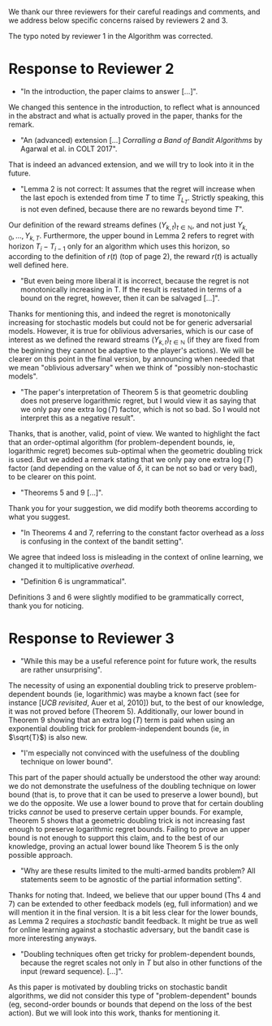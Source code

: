We thank our three reviewers for their careful readings and comments, and we address below specific concerns raised by reviewers 2 and 3.

The typo noted by reviewer 1 in the Algorithm was corrected.


# Response to Reviewer 2

- "In the introduction, the paper claims to answer [...]".

We changed this sentence in the introduction, to reflect what is announced in the abstract and what is actually proved in the paper, thanks for the remark.

- "An (advanced) extension [...] *Corralling a Band of Bandit Algorithms* by Agarwal et al. in COLT 2017".

That is indeed an advanced extension, and we will try to look into it in the future.

- "Lemma 2 is not correct: It assumes that the regret will increase when the last epoch is extended from time $T$ to time $T_{L_T}$. Strictly speaking, this is not even defined, because there are no rewards beyond time $T$".

Our definition of the reward streams defines $(Y_{k,t})_{t\in\mathbb{N}}$, and not just $Y_{k,0},\dots,Y_{k,T}$.
Furthermore, the upper bound in Lemma 2 refers to regret with horizon $T_i - T_{i-1}$ only for an algorithm which uses this horizon, so according to the definition of $r(t)$ (top of page 2), the reward $r(t)$ is actually well defined here.

- "But even being more liberal it is incorrect, because the regret is not monotonically increasing in T. If the result is restated in terms of a bound on the regret, however, then it can be salvaged [...]".

Thanks for mentioning this, and indeed the regret is monotonically increasing for stochastic models but could not be for generic adversarial models.
However, it is true for oblivious adversaries, which is our case of interest as we defined the reward streams $(Y_{k,t})_{t\in\mathbb{N}}$ (if they are fixed from the beginning they cannot be adaptive to the player's actions).
We will be clearer on this point in the final version, by announcing when needed that we mean "oblivious adversary" when we think of "possibly non-stochastic models".

- "The paper's interpretation of Theorem 5 is that geometric doubling does not preserve logarithmic regret, but I would view it as saying that we only pay one extra $\log(T)$ factor, which is not so bad. So I would not interpret this as a negative result".

Thanks, that is another, valid, point of view. We wanted to highlight the fact that an order-optimal algorithm (for problem-dependent bounds, ie, logarithmic regret) becomes sub-optimal when the geometric doubling trick is used.
But we added a remark stating that we only pay one extra $\log(T)$ factor (and depending on the value of $\delta$, it can be not so bad or very bad), to be clearer on this point.

- "Theorems 5 and 9 [...]".

Thank you for your suggestion, we did modify both theorems according to what you suggest.

- "In Theorems 4 and 7, referring to the constant factor overhead as a *loss* is confusing in the context of the bandit setting".

We agree that indeed loss is misleading in the context of online learning, we changed it to multiplicative *overhead*.

- "Definition 6 is ungrammatical".

Definitions 3 and 6 were slightly modified to be grammatically correct, thank you for noticing.


# Response to Reviewer 3

- "While this may be a useful reference point for future work, the results are rather unsurprising".

The necessity of using an exponential doubling trick to preserve problem-dependent bounds (ie, logarithmic) was maybe a known fact (see for instance [*UCB revisited*, Auer et al, 2010]) but, to the best of our knowledge, it was not proved before (Theorem 5).
Additionally, our lower bound in Theorem 9 showing that an extra $\log(T)$ term is paid when using an exponential doubling trick for problem-independent bounds (ie, in $\sqrt{T}$) is also new.

- "I'm especially not convinced with the usefulness of the doubling technique on lower bound".

This part of the paper should actually be understood the other way around: we do not demonstrate the usefulness of the doubling technique on lower bound (that is, to prove that it can be used to preserve a lower bound), but we do the opposite. We use a lower bound to prove that for certain doubling tricks *cannot* be used to preserve certain upper bounds.
For example, Theorem 5 shows that a geometric doubling trick is not increasing fast enough to preserve logarithmic regret bounds. Failing to prove an upper bound is not enough to support this claim, and to the best of our knowledge, proving an actual lower bound like Theorem 5 is the only possible approach.

- "Why are these results limited to the multi-armed bandits problem? All statements seem to be agnostic of the partial information setting".

Thanks for noting that. Indeed, we believe that our upper bound (Ths 4 and 7) can be extended to other feedback models (eg, full information) and we will mention it in the final version. It is a bit less clear for the lower bounds, as Lemma 2 requires a *stochastic* bandit feedback.
It might be true as well for online learning against a stochastic adversary, but the bandit case is more interesting anyways.

- "Doubling techniques often get tricky for problem-dependent bounds, because the regret scales not only in $T$ but also in other functions of the input (reward sequence). [...]".

As this paper is motivated by doubling tricks on stochastic bandit algorithms, we did not consider this type of "problem-dependent" bounds (eg, second-order bounds or bounds that depend on the loss of the best action). But we will look into this work, thanks for mentioning it.
